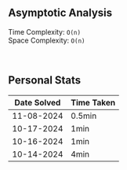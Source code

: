 ## Asymptotic Analysis  
Time Complexity: `O(n)`  
Space Complexity: `O(n)`  

&nbsp;  

## Personal Stats
| Date Solved | Time Taken |
| ----------- | ---------- |
| 11-08-2024 | 0.5min |  
| 10-17-2024 | 1min |  
| 10-16-2024 | 1min |  
| 10-14-2024 | 4min |  
